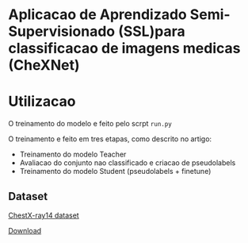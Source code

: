 # Aplicacao de Aprendizado Semi-Supervisionado (SSL)para classificacao de imagens medicas (CheXNet)

# Utilizacao
O treinamento do modelo e feito pelo scrpt ```run.py```

O treinamento e feito em tres etapas, como descrito no artigo:
- Treinamento do modelo Teacher
- Avaliacao do conjunto nao classificado e criacao de pseudolabels
- Treinamento do modelo Student (pseudolabels + finetune)


## Dataset

[ChestX-ray14 dataset](http://openaccess.thecvf.com/content_cvpr_2017/papers/Wang_ChestX-ray8_Hospital-Scale_Chest_CVPR_2017_paper.pdf) 

[Download](https://nihcc.app.box.com/v/ChestXray-NIHCC)